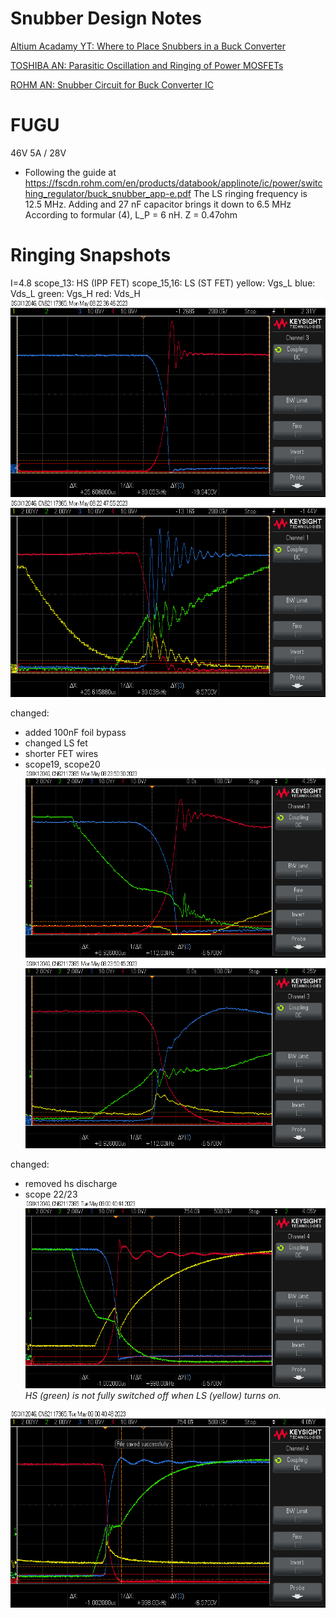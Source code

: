 # Snubber Design Notes
[Altium Acadamy YT: Where to Place Snubbers in a Buck Converter](https://www.youtube.com/watch?v=c8UW640WRcc)

[TOSHIBA AN: Parasitic Oscillation and Ringing of Power MOSFETs](https://toshiba.semicon-storage.com/info/application_note_en_20180726_AKX00066.pdf?did=59456)

[ROHM AN: Snubber Circuit for Buck Converter IC](https://fscdn.rohm.com/en/products/databook/applinote/ic/power/switching_regulator/buck_snubber_app-e.pdf)


# FUGU
46V 5A / 28V

* Following the guide at https://fscdn.rohm.com/en/products/databook/applinote/ic/power/switching_regulator/buck_snubber_app-e.pdf
The LS ringing frequency is 12.5 MHz.
Adding and 27 nF capacitor brings it down to 6.5 MHz
According to formular (4), L_P = 6 nH.
Z = 0.47ohm



# Ringing Snapshots
I=4.8
scope_13: HS (IPP FET)
scope_15,16: LS (ST FET)
yellow: Vgs_L   blue: Vds_L
green: Vgs_H    red: Vds_H
![Test Setup](assets/gate-drive/scope_13.png)
![Test Setup](assets/gate-drive/scope_16.png)

changed: 
- added 100nF foil bypass
- changed LS fet
- shorter FET wires
- scope19, scope20
![Test Setup](assets/gate-drive/scope_19.png)
![Test Setup](assets/gate-drive/scope_20.png)

changed:
- removed hs discharge
- scope 22/23
![Test Setup](assets/gate-drive/scope_22.png)
*HS (green) is not fully switched off when LS (yellow) turns on.*

![Test Setup](assets/gate-drive/scope_23.png)


